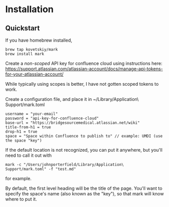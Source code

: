 # Installation

## Quickstart

If you have homebrew installed, 

```
brew tap kovetskiy/mark
brew install mark
```

Create a *non-scoped* API key for confluence cloud using instructions here: 
https://support.atlassian.com/atlassian-account/docs/manage-api-tokens-for-your-atlassian-account/

While typically using scopes is better, I have not gotten scoped tokens to work. 

Create a configuration file, and place it in ~/Library/Application\ Support/mark.toml

```
username = "your-email"
password = "api-key-for-confluence-cloud"
base-url = "https://bridgesourcemedical.atlassian.net/wiki"
title-from-h1 = true
drop-h1 = true
space = "Space within Confluence to publish to" // example: UMDI (use the space "key")
```

If the default location is not recognized, you can put it anywhere, but you'll need to call it out with 

```
mark -c "/Users/johnporterfield/Library/Application\ Support/mark.toml" -f "test.md"
```

for example. 

By default, the first level heading will be the title of the page. You'll want to specify the space's name (also known as the "key"), so that mark will know where to put it. 
